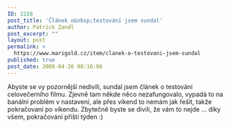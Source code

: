 ```yaml
---
ID: 2228
post_title: 'Článek o&nbsp;testování jsem sundal'
author: Patrick Zandl
post_excerpt: ""
layout: post
permalink: >
  https://www.marigold.cz/item/clanek-o-testovani-jsem-sundal
published: true
post_date: 2008-04-26 08:16:06
---
```

Abyste se vy pozornější nedivili, sundal jsem článek o testování celovečerního filmu. Zjevně tam někde něco nezafungovalo, vypadá to na banální problém v nastavení, ale přes víkend to nemám jak řešit, takže pokračovaní po víkendu. Zbytečně byste se divili, že vám to nejde ... díky všem, pokračování příští týden :)
